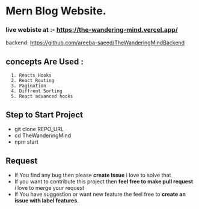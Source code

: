 
# Mern Blog Website.

### live webiste at :- https://the-wandering-mind.vercel.app/
backend: https://github.com/areeba-saeed/TheWanderingMindBackend

## concepts Are Used :

      1. Reacts Hooks
      2. React Routing
      3. Pagination
      4. Diffrent Sorting
      5. React advanced hooks
      
 ## Step to Start Project
 
  

 - git clone REPO_URL
 - cd TheWanderingMind
 - npm start


## Request

 - If You find any bug then please **create issue** i love to solve that
 - If you want to contribute this project then **feel free to make pull request** i love to merge your request
 - If You have suggestion or want new feature the feel free to **create an issue with label features**.




